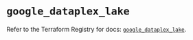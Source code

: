 # `google_dataplex_lake`

Refer to the Terraform Registry for docs: [`google_dataplex_lake`](https://registry.terraform.io/providers/hashicorp/google-beta/6.18.1/docs/resources/google_dataplex_lake).

